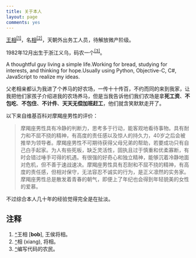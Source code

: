 ```yaml
---
title: 关于本人
layout: page
comments: yes
---
```

<link rel="stylesheet" media="all" href="/media/css/han.css">

<p><a href="http://weibo.com/u/2096333467" title="微博" class="n fn full-name url" rel="external"><u class="family-name">王</u><u class="given-name">相</u></a><sup><a id="ref-1" href="#ref-note-1">[1]</a></sup>，名<u class="nickname">相</u><sup><a id="ref-2" href="#ref-note-2">[2]</a></sup>，<span class="title">天朝外出务工人员</span>，待解放微产阶级。</p>
<p><time datetime="1984-08-28T09:00">1982年12月</time>出生于浙江义乌，码农一个<sup><a id="ref-3" href="#ref-note-3">[3]</a></sup>。</p>

<p>A thoughtful guy living a simple life.Working for bread, studying for interests, and thinking for hope.Usually using Python, Objective-C, C#, JavaScript to realize my ideas.</p>

<p>父老相亲都认为我进了个养马的好农场，一传十十传百，不约而同的来到我家，让我把他们家孩子介绍进我的农场养马，但是当我告诉他们我们农场是拿<strong>死工资</strong>、<strong>不包吃</strong>、<strong>不包住</strong>、<strong>不计件</strong>、<strong>天天无偿加班赶工</strong>，他们就含笑默默走开了。</p>


以下来自维基百科对摩羯座男性的评价：

<blockquote><p>摩羯座男性具有冷静的判断力，思考多于行动，能客观地看待事物。具有耐力和不屈不挠的精神，有高度的责任感以及惊人的持久力，40岁之后会被推举为领导者。摩羯座男性不可期待获得父母兄弟的帮助，若要成功只有自己白手起家。为人有些死板，缺乏灵活性，固执且过于慎重和优柔寡断，有时会错过唾手可得的机遇。有很强的好奇心和独立精神，能够沉着冷静地面对危机，但不善于速战速决。摩羯座男性具有忍耐和不屈不挠的精神，有高度的责任感，但相对保守，无法容忍不诚实的行为，是正义凛然的实务家。摩羯座男性总是散发着青春的朝气，即便上了年纪也会得到年轻貌美的女性的爱慕。</p></blockquote>

不过综合本人几十年的经验觉得完全是在扯淡。

<h2>注释</h2>
<ol class="notes">

<li id="ref-note-1"><a href="#ref-1">^</a>王相 [<strong>bob</strong>], 王侯将相。</li>
<li id="ref-note-2"><a href="#ref-2">^</a>相 (xiang), 将相。</li>
<li id="ref-note-3"><a href="#ref-3">^</a>编写代码的农民。</li>
</ol>
